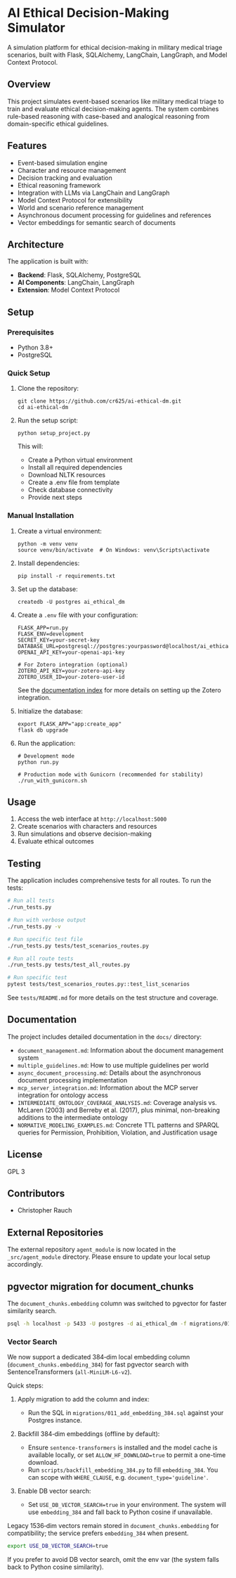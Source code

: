 # AI Ethical Decision-Making Simulator

A simulation platform for ethical decision-making in military medical triage scenarios, built with Flask, SQLAlchemy, LangChain, LangGraph, and Model Context Protocol.

## Overview

This project simulates event-based scenarios like military medical triage to train and evaluate ethical decision-making agents. The system combines rule-based reasoning with case-based and analogical reasoning from domain-specific ethical guidelines.

## Features

- Event-based simulation engine
- Character and resource management
- Decision tracking and evaluation
- Ethical reasoning framework
- Integration with LLMs via LangChain and LangGraph
- Model Context Protocol for extensibility
- World and scenario reference management
- Asynchronous document processing for guidelines and references
- Vector embeddings for semantic search of documents

## Architecture
The application is built with:

- **Backend**: Flask, SQLAlchemy, PostgreSQL
- **AI Components**: LangChain, LangGraph
- **Extension**: Model Context Protocol
## Setup

### Prerequisites

- Python 3.8+
- PostgreSQL
### Quick Setup

1. Clone the repository:
   ```
   git clone https://github.com/cr625/ai-ethical-dm.git
   cd ai-ethical-dm
   ```

2. Run the setup script:
   ```
   python setup_project.py
   ```
   
   This will:
   - Create a Python virtual environment
   - Install all required dependencies
   - Download NLTK resources
   - Create a .env file from template
   - Check database connectivity
   - Provide next steps

### Manual Installation

1. Create a virtual environment:
   ```
   python -m venv venv
   source venv/bin/activate  # On Windows: venv\Scripts\activate
   ```

3. Install dependencies:
   ```
   pip install -r requirements.txt
   ```

4. Set up the database:
   ```
   createdb -U postgres ai_ethical_dm
   ```

5. Create a `.env` file with your configuration:
   ```
   FLASK_APP=run.py
   FLASK_ENV=development
   SECRET_KEY=your-secret-key
   DATABASE_URL=postgresql://postgres:yourpassword@localhost/ai_ethical_dm
   OPENAI_API_KEY=your-openai-api-key
   
   # For Zotero integration (optional)
   ZOTERO_API_KEY=your-zotero-api-key
   ZOTERO_USER_ID=your-zotero-user-id
   ```
   
   See the [documentation index](docs/index.md) for more details on setting up the Zotero integration.

6. Initialize the database:
   ```
   export FLASK_APP="app:create_app"
   flask db upgrade
   ```

7. Run the application:
   ```
   # Development mode
   python run.py
   
   # Production mode with Gunicorn (recommended for stability)
   ./run_with_gunicorn.sh
   ```

## Usage

1. Access the web interface at `http://localhost:5000`
2. Create scenarios with characters and resources
3. Run simulations and observe decision-making
4. Evaluate ethical outcomes

## Testing

The application includes comprehensive tests for all routes. To run the tests:

```bash
# Run all tests
./run_tests.py

# Run with verbose output
./run_tests.py -v

# Run specific test file
./run_tests.py tests/test_scenarios_routes.py

# Run all route tests
./run_tests.py tests/test_all_routes.py

# Run specific test
pytest tests/test_scenarios_routes.py::test_list_scenarios
```

See `tests/README.md` for more details on the test structure and coverage.

## Documentation

The project includes detailed documentation in the `docs/` directory:

- `document_management.md`: Information about the document management system
- `multiple_guidelines.md`: How to use multiple guidelines per world
- `async_document_processing.md`: Details about the asynchronous document processing implementation
- `mcp_server_integration.md`: Information about the MCP server integration for ontology access
- `INTERMEDIATE_ONTOLOGY_COVERAGE_ANALYSIS.md`: Coverage analysis vs. McLaren (2003) and Berreby et al. (2017), plus minimal, non-breaking additions to the intermediate ontology
- `NORMATIVE_MODELING_EXAMPLES.md`: Concrete TTL patterns and SPARQL queries for Permission, Prohibition, Violation, and Justification usage

## License

GPL 3

## Contributors

- Christopher Rauch

## External Repositories

The external repository `agent_module` is now located in the `_src/agent_module` directory. Please ensure to update your local setup accordingly.

## pgvector migration for document_chunks

The `document_chunks.embedding` column was switched to pgvector for faster similarity search.


```bash
psql -h localhost -p 5433 -U postgres -d ai_ethical_dm -f migrations/010_document_chunks_to_pgvector.sql
```

### Vector Search

We now support a dedicated 384‑dim local embedding column (`document_chunks.embedding_384`) for fast pgvector search with SentenceTransformers (`all-MiniLM-L6-v2`).

Quick steps:

1) Apply migration to add the column and index:

   - Run the SQL in `migrations/011_add_embedding_384.sql` against your Postgres instance.

2) Backfill 384‑dim embeddings (offline by default):

   - Ensure `sentence-transformers` is installed and the model cache is available locally, or set `ALLOW_HF_DOWNLOAD=true` to permit a one-time download.
   - Run `scripts/backfill_embedding_384.py` to fill `embedding_384`. You can scope with `WHERE_CLAUSE`, e.g. `document_type='guideline'`.

3) Enable DB vector search:

   - Set `USE_DB_VECTOR_SEARCH=true` in your environment. The system will use `embedding_384` and fall back to Python cosine if unavailable.

Legacy 1536‑dim vectors remain stored in `document_chunks.embedding` for compatibility; the service prefers `embedding_384` when present.

```bash
export USE_DB_VECTOR_SEARCH=true
```

If you prefer to avoid DB vector search, omit the env var (the system falls back to Python cosine similarity).
